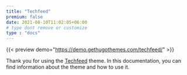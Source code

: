 ```yaml
---
title: "Techfeed"
premium: false
date: 2021-08-10T11:02:05+06:00
# type dont remove or customize
type : "docs"
---
```


{{< preview demo="https://demo.gethugothemes.com/techfeed/" >}}

Thank you for using the [Techfeed](https://demo.gethugothemes.com/techfeed) theme. In this documentation, you can find information about the theme and how to use it.
